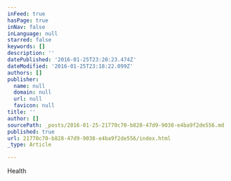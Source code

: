 ```yaml
---
inFeed: true
hasPage: true
inNav: false
inLanguage: null
starred: false
keywords: []
description: ''
datePublished: '2016-01-25T23:20:23.474Z'
dateModified: '2016-01-25T23:18:22.099Z'
authors: []
publisher:
  name: null
  domain: null
  url: null
  favicon: null
title: ''
author: []
sourcePath: _posts/2016-01-25-21770c70-b828-47d9-9038-e4ba9f2de556.md
published: true
url: 21770c70-b828-47d9-9038-e4ba9f2de556/index.html
_type: Article

---
```

Health